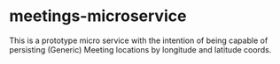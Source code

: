 meetings-microservice
============

This is a prototype micro service with the intention of being capable of persisting (Generic) Meeting locations by longitude and latitude coords.
